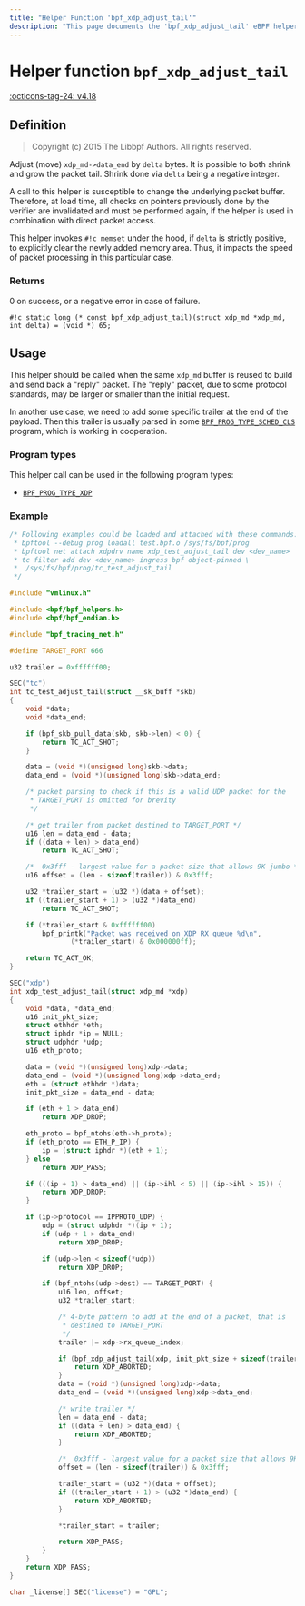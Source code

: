 ```yaml
---
title: "Helper Function 'bpf_xdp_adjust_tail'"
description: "This page documents the 'bpf_xdp_adjust_tail' eBPF helper function, including its definition, usage, program types that can use it, and examples."
---
```

# Helper function `bpf_xdp_adjust_tail`

<!-- [FEATURE_TAG](bpf_xdp_adjust_tail) -->
[:octicons-tag-24: v4.18](https://github.com/torvalds/linux/commit/b32cc5b9a346319c171e3ad905e0cddda032b5eb)
<!-- [/FEATURE_TAG] -->

## Definition

> Copyright (c) 2015 The Libbpf Authors. All rights reserved.


Adjust (move) `xdp_md->data_end` by `delta` bytes. It is possible to both shrink and grow the packet tail. Shrink done via `delta` being a negative integer.

A call to this helper is susceptible to change the underlying packet buffer. Therefore, at load time, all checks on pointers previously done by the verifier are invalidated and must be performed again, if the helper is used in combination with direct packet access.

This helper invokes `#!c memset` under the hood, if `delta` is strictly positive, to explicitly clear the newly added memory area. Thus, it impacts the speed of packet processing in this particular case.

### Returns

0 on success, or a negative error in case of failure.

`#!c static long (* const bpf_xdp_adjust_tail)(struct xdp_md *xdp_md, int delta) = (void *) 65;`

## Usage

This helper should be called when the same `xdp_md` buffer is reused to build and send back a "reply" packet. The "reply" packet, due to some protocol standards, may be larger or smaller than the initial request.

In another use case, we need to add some specific trailer at the end of the payload. Then this trailer is usually parsed in some [`BPF_PROG_TYPE_SCHED_CLS`](../program-type/BPF_PROG_TYPE_SCHED_CLS.md) program, which is working in cooperation.

### Program types

This helper call can be used in the following program types:

<!-- DO NOT EDIT MANUALLY -->
<!-- [HELPER_FUNC_PROG_REF] -->
 * [`BPF_PROG_TYPE_XDP`](../program-type/BPF_PROG_TYPE_XDP.md)
<!-- [/HELPER_FUNC_PROG_REF] -->

### Example

```c
/* Following examples could be loaded and attached with these commands:
 * bpftool --debug prog loadall test.bpf.o /sys/fs/bpf/prog
 * bpftool net attach xdpdrv name xdp_test_adjust_tail dev <dev_name>
 * tc filter add dev <dev_name> ingress bpf object-pinned \
 * 	/sys/fs/bpf/prog/tc_test_adjust_tail
 */

#include "vmlinux.h"

#include <bpf/bpf_helpers.h>
#include <bpf/bpf_endian.h>

#include "bpf_tracing_net.h"

#define TARGET_PORT 666

u32 trailer = 0xffffff00;

SEC("tc")
int tc_test_adjust_tail(struct __sk_buff *skb)
{
	void *data;
	void *data_end;

	if (bpf_skb_pull_data(skb, skb->len) < 0) {
		return TC_ACT_SHOT;
	}

	data = (void *)(unsigned long)skb->data;
	data_end = (void *)(unsigned long)skb->data_end;

	/* packet parsing to check if this is a valid UDP packet for the
	 * TARGET_PORT is omitted for brevity
	 */

	/* get trailer from packet destined to TARGET_PORT */
	u16 len = data_end - data;
	if ((data + len) > data_end)
		return TC_ACT_SHOT;

	/*  0x3fff - largest value for a packet size that allows 9K jumbo */
	u16 offset = (len - sizeof(trailer)) & 0x3fff;

	u32 *trailer_start = (u32 *)(data + offset);
	if ((trailer_start + 1) > (u32 *)data_end)
		return TC_ACT_SHOT;

	if (*trailer_start & 0xffffff00)
		bpf_printk("Packet was received on XDP RX queue %d\n",
			   (*trailer_start) & 0x000000ff);

	return TC_ACT_OK;
}

SEC("xdp")
int xdp_test_adjust_tail(struct xdp_md *xdp)
{
	void *data, *data_end;
	u16 init_pkt_size;
	struct ethhdr *eth;
	struct iphdr *ip = NULL;
	struct udphdr *udp;
	u16 eth_proto;

	data = (void *)(unsigned long)xdp->data;
	data_end = (void *)(unsigned long)xdp->data_end;
	eth = (struct ethhdr *)data;
	init_pkt_size = data_end - data;

	if (eth + 1 > data_end)
		return XDP_DROP;

	eth_proto = bpf_ntohs(eth->h_proto);
	if (eth_proto == ETH_P_IP) {
		ip = (struct iphdr *)(eth + 1);
	} else
		return XDP_PASS;

	if (((ip + 1) > data_end) || (ip->ihl < 5) || (ip->ihl > 15)) {
		return XDP_DROP;
	}

	if (ip->protocol == IPPROTO_UDP) {
		udp = (struct udphdr *)(ip + 1);
		if (udp + 1 > data_end)
			return XDP_DROP;

		if (udp->len < sizeof(*udp))
			return XDP_DROP;

		if (bpf_ntohs(udp->dest) == TARGET_PORT) {
			u16 len, offset;
			u32 *trailer_start;

			/* 4-byte pattern to add at the end of a packet, that is
			 * destined to TARGET_PORT
			 */
			trailer |= xdp->rx_queue_index;

			if (bpf_xdp_adjust_tail(xdp, init_pkt_size + sizeof(trailer)) < 0) {
				return XDP_ABORTED;
			}
			data = (void *)(unsigned long)xdp->data;
			data_end = (void *)(unsigned long)xdp->data_end;

			/* write trailer */
			len = data_end - data;
			if ((data + len) > data_end) {
				return XDP_ABORTED;
			}

			/*  0x3fff - largest value for a packet size that allows 9K jumbo */
			offset = (len - sizeof(trailer)) & 0x3fff;

			trailer_start = (u32 *)(data + offset);
			if ((trailer_start + 1) > (u32 *)data_end) {
				return XDP_ABORTED;
			}

			*trailer_start = trailer;

			return XDP_PASS;
		}
	}
	return XDP_PASS;
}

char _license[] SEC("license") = "GPL";

```
